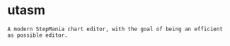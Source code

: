 # utasm
    A modern StepMania chart editor, with the goal of being an efficient as possible editor.
